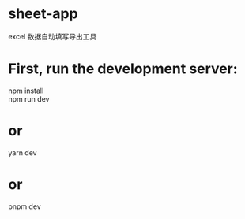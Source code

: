 # sheet-app
excel 数据自动填写导出工具

# First, run the development server:
npm install <br>
npm run dev
# or
yarn dev
# or
pnpm dev
